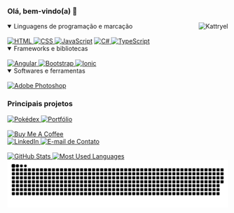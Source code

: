 
<!-- Descrição -->
### Olá, bem-vindo(a) 👋

<!-- Habilidades -->
<div align="left">
    <img align="right" alt="Kattryel" src="https://media.discordapp.net/attachments/829106910640078938/1115870029821521931/kattryel.png">
    <details open>
        <summary>Linguagens de programação e marcação</summary>
        <br/>
        <a href="https://github.com/search?&q=user%3Akattryelrezende+language%3Ahtml">
                <img alt="HTML" src="https://img.shields.io/badge/-HTML-svg?style=for-the-badge&logo=html5&logoColor=white&color=red">
            </a>
            <a href="https://github.com/search?&q=user%3Akattryelrezende+language%3Acss">
                <img alt="CSS" src="https://img.shields.io/badge/-CSS-svg?style=for-the-badge&logo=css3&logoColor=white&color=blue">
            </a>
            <a href="https://github.com/search?&q=user%3Akattryelrezende+language%3Ajavascript">
                <img alt="JavaScript" src="https://img.shields.io/badge/-JavaScript-svg?style=for-the-badge&logo=javascript&logoColor=black&color=yellow"></a>
                <a href="https://github.com/search?&q=user%3Akattryelrezende+language%3Acsharp">
                <img alt="C#" src="https://img.shields.io/badge/-C%23-svg?style=for-the-badge&logo=c-sharp&logoColor=white&color=purple">
            </a>
            <a href="https://github.com/search?&q=user%3Akattryelrezende+language%3Atypescript">
                <img alt="TypeScript" src="https://img.shields.io/badge/-TypeScript-svg?style=for-the-badge&logo=typescript&logoColor=white&color=blue">
            </a>
        <br/>
    </details>
    <details open>
        <summary>Frameworks e bibliotecas</summary>
        <br/>
            <a href="#">
                <img alt="Angular" src="https://img.shields.io/badge/-Angular-svg?style=for-the-badge&logo=angular&logoColor=white&color=red">
            </a>
            <a href="#">
                <img alt="Bootstrap" src="https://img.shields.io/badge/-Bootstrap-svg?style=for-the-badge&logo=bootstrap&logoColor=white&color=purple">
            </a>
            <a href="#">
                <img alt="Ionic" src="https://img.shields.io/badge/-Ionic-svg?style=for-the-badge&logo=ionic&logoColor=white&color=blue">
            </a>
        <br/>
    </details>
    <details open>
        <summary>Softwares e ferramentas</summary>
        <br/>
            <a href="#"><img alt="Adobe Photoshop" src="https://img.shields.io/badge/figma-%23026f42.svg?style=for-the-badge&logo=figma&logoColor=white"></a>
        <br/>
    </details>
</div>

<!-- Projetos -->
<div>
    <h3>Principais projetos</h3>
    <div align="left"> 
        <a href="https://github.com/kattryelrezende/pokedex">
            <img alt="Pokédex" height="135" src="https://github-readme-stats.vercel.app/api/pin?username=kattryelrezende&repo=pokedex&layout=compact&hide_border=true&theme=tokyonight">
        </a>
    <a href="https://github.com/kattryelrezende/portfolio">
            <img alt="Portfólio" height="135" src="https://github-readme-stats.vercel.app/api/pin?username=kattryelrezende&repo=portfolio&layout=compact&hide_border=true&theme=tokyonight">
        </a>
    </div>
</div>
<br>

<!-- Suporte e Links -->
<div align="left">
    <a href="https://ko-fi.com/kattryel" target="_blank">
        <img alt="Buy Me A Coffee" style="height:60px!important;width:217px!important;" src="https://cdn.buymeacoffee.com/buttons/v2/default-violet.png">
    </a>
</div>

<!-- CONTACT WITH ME -->
<div align="left">
    <div align="left">
        <a href="https://linkedin.com/in/kattryel-rezende" target="_blank">
            <img alt="LinkedIn" src="https://img.shields.io/badge/-LinkedIn-svg?style=for-the-badge&logo=linkedin&color=blue">
        </a>
        <a href="mailto:kattryelrezende@gmail.com" target="_blank">
            <img alt="E-mail de Contato" src="https://img.shields.io/badge/-Gmail-svg?style=for-the-badge&logo=gmail&logoColor=white&color=red">
        </a>
    </div>
</div>
<br>
<!-- STATISTICS -->
<div align="left"> 
    <a href="#">
        <img alt="GitHub Stats" height="150" src="https://github-readme-stats.vercel.app/api?username=kattryelrezende&show_icons=true&include_all_commits=true&count_private=true&hide_border=true&theme=tokyonight"/>
    </a>
    <a href="#">
        <img alt="Most Used Languages" height="150" src="https://github-readme-stats.vercel.app/api/top-langs/?username=kattryelrezende&layout=compact&langs_count=8&hide_border=true&theme=tokyonight"/>
    </a>
    <div tooltip="Snake Animation">
        <img alt="Snake Animation" src="https://github.com/kattryelrezende/kattryelrezende/blob/main/github-contribution-grid-snake.svg"/>
    </div>
</div>